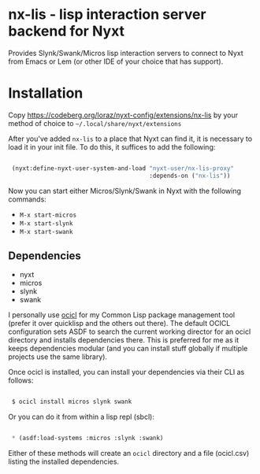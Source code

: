 # nx-lis - lisp interaction server backend for Nyxt

Provides Slynk/Swank/Micros lisp interaction servers to connect to Nyxt
from Emacs or Lem (or other IDE of your choice that has support).

# Installation

Copy https://codeberg.org/loraz/nyxt-config/extensions/nx-lis by your method
of choice to `~/.local/share/nyxt/extensions`

After you've added `nx-lis` to a place that Nyxt can find it, it is
necessary to load it in your init file. To do this, it suffices to add
the following:

```lisp

 (nyxt:define-nyxt-user-system-and-load "nyxt-user/nx-lis-proxy"
                                        :depends-on ("nx-lis"))
```

Now you can start either Micros/Slynk/Swank in Nyxt with the following commands:

 - `M-x start-micros`
 - `M-x start-slynk`
 - `M-x start-swank` 

## Dependencies

 - nyxt
 - micros
 - slynk
 - swank

  I personally use [ocicl](https://github.com/ocicl/ocicl) for my Common Lisp
package management tool (prefer it over quicklisp and the others out there). The default
OCICL configuration sets ASDF to search the current working director for an ocicl directory 
and installs dependencies there. This is preferred for me as it keeps dependencies modular 
(and you can install stuff globally if multiple projects use the same library).

Once ocicl is installed, you can install your dependencies via their CLI as follows:

```bash

 $ ocicl install micros slynk swank

```

Or you can do it from within a lisp repl (sbcl):

```lisp

 * (asdf:load-systems :micros :slynk :swank)

```

Either of these methods will create an `ocicl` directory and a file (ocicl.csv) listing
the installed dependencies.
